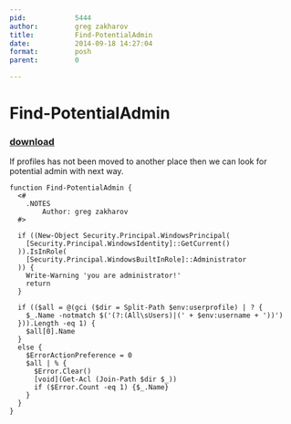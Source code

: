 ```yaml
---
pid:            5444
author:         greg zakharov
title:          Find-PotentialAdmin
date:           2014-09-18 14:27:04
format:         posh
parent:         0

---
```


# Find-PotentialAdmin

### [download](Scripts\5444.ps1)

If profiles has not been moved to another place then we can look for potential admin with next way.

```posh
function Find-PotentialAdmin {
  <#
    .NOTES
        Author: greg zakharov
  #>
  
  if ((New-Object Security.Principal.WindowsPrincipal(
    [Security.Principal.WindowsIdentity]::GetCurrent()
  )).IsInRole(
    [Security.Principal.WindowsBuiltInRole]::Administrator
  )) {
    Write-Warning 'you are administrator!'
    return
  }
  
  if (($all = @(gci ($dir = Split-Path $env:userprofile) | ? {
    $_.Name -notmatch $('(?:(All\sUsers)|(' + $env:username + '))')
  })).Length -eq 1) {
    $all[0].Name
  }
  else {
    $ErrorActionPreference = 0
    $all | % {
      $Error.Clear()
      [void](Get-Acl (Join-Path $dir $_))
      if ($Error.Count -eq 1) {$_.Name}
    }
  }
}
```
